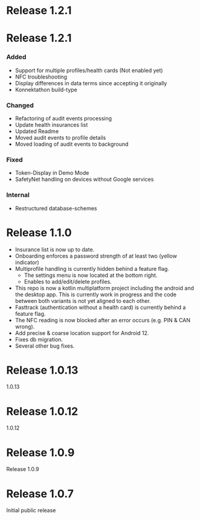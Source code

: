 # Release 1.2.1
# Release 1.2.1

### Added

- Support for multiple profiles/health cards (Not enabled yet)
- NFC troubleshooting
- Display differences in data terms since accepting it originally
- Konnektathon build-type

### Changed

- Refactoring of audit events processing
- Update health insurances list
- Updated Readme
- Moved audit events to profile details
- Moved loading of audit events to background 

### Fixed

- Token-Display in Demo Mode
- SafetyNet handling on devices without Google services

### Internal

- Restructured database-schemes

# Release 1.1.0
- Insurance list is now up to date.
- Onboarding enforces a password strength of at least two (yellow indicator)
- Multiprofile handling is currently hidden behind a feature flag.
  - The settings menu is now located at the bottom right.
  - Enables to add/edit/delete profiles.
- This repo is now a kotlin multiplatform project including the android and the desktop app. This is currently work in progress and the code between both variants is not yet aligned to each other.
- Fasttrack (authentication without a health card) is currently behind a feature flag.
- The NFC reading is now blocked after an error occurs (e.g. PIN & CAN wrong).
- Add precise & coarse location support for Android 12.
- Fixes db migration.
- Several other bug fixes.

# Release 1.0.13
1.0.13

# Release 1.0.12
1.0.12

# Release 1.0.9
Release 1.0.9

# Release 1.0.7
Initial public release

